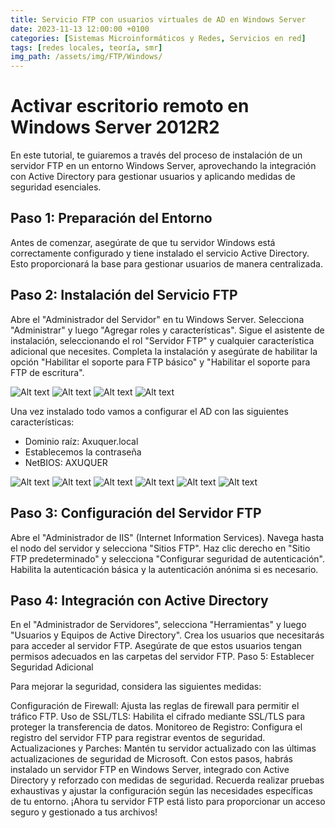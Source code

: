 ```yaml
---
title: Servicio FTP con usuarios virtuales de AD en Windows Server
date: 2023-11-13 12:00:00 +0100
categories: [Sistemas Microinformáticos y Redes, Servicios en red]
tags: [redes locales, teoría, smr]
img_path: /assets/img/FTP/Windows/
---
```


# Activar escritorio remoto en Windows Server 2012R2

En este tutorial, te guiaremos a través del proceso de instalación de un servidor FTP en un entorno Windows Server, aprovechando la integración con Active Directory para gestionar usuarios y aplicando medidas de seguridad esenciales.

## Paso 1: Preparación del Entorno

Antes de comenzar, asegúrate de que tu servidor Windows está correctamente configurado y tiene instalado el servicio Active Directory. Esto proporcionará la base para gestionar usuarios de manera centralizada.

## Paso 2: Instalación del Servicio FTP

Abre el "Administrador del Servidor" en tu Windows Server.
Selecciona "Administrar" y luego "Agregar roles y características".
Sigue el asistente de instalación, seleccionando el rol "Servidor FTP" y cualquier característica adicional que necesites.
Completa la instalación y asegúrate de habilitar la opción "Habilitar el soporte para FTP básico" y "Habilitar el soporte para FTP de escritura".

![Alt text](<Captura de pantalla 2023-11-10 194121.png>)
![Alt text](<Captura de pantalla 2023-11-10 194520.png>)
![Alt text](<Captura de pantalla 2023-11-10 194134.png>)
![Alt text](<Captura de pantalla 2023-11-10 194531.png>)

Una vez instalado todo vamos a configurar el AD con las siguientes características:
- Dominio raíz: Axuquer.local
- Establecemos la contraseña
- NetBIOS: AXUQUER

![Alt text](<Captura de pantalla 2023-11-10 195344.png>)
![Alt text](<Captura de pantalla 2023-11-10 195440.png>)
![Alt text](<Captura de pantalla 2023-11-10 195509.png>)
![Alt text](<Captura de pantalla 2023-11-10 195535.png>)
![Alt text](<Captura de pantalla 2023-11-10 195550.png>)
![Alt text](<Captura de pantalla 2023-11-10 195641.png>)

## Paso 3: Configuración del Servidor FTP

Abre el "Administrador de IIS" (Internet Information Services).
Navega hasta el nodo del servidor y selecciona "Sitios FTP".
Haz clic derecho en "Sitio FTP predeterminado" y selecciona "Configurar seguridad de autenticación".
Habilita la autenticación básica y la autenticación anónima si es necesario.

## Paso 4: Integración con Active Directory

En el "Administrador de Servidores", selecciona "Herramientas" y luego "Usuarios y Equipos de Active Directory".
Crea los usuarios que necesitarás para acceder al servidor FTP.
Asegúrate de que estos usuarios tengan permisos adecuados en las carpetas del servidor FTP.
Paso 5: Establecer Seguridad Adicional

Para mejorar la seguridad, considera las siguientes medidas:

Configuración de Firewall: Ajusta las reglas de firewall para permitir el tráfico FTP.
Uso de SSL/TLS: Habilita el cifrado mediante SSL/TLS para proteger la transferencia de datos.
Monitoreo de Registro: Configura el registro del servidor FTP para registrar eventos de seguridad.
Actualizaciones y Parches: Mantén tu servidor actualizado con las últimas actualizaciones de seguridad de Microsoft.
Con estos pasos, habrás instalado un servidor FTP en Windows Server, integrado con Active Directory y reforzado con medidas de seguridad. Recuerda realizar pruebas exhaustivas y ajustar la configuración según las necesidades específicas de tu entorno. ¡Ahora tu servidor FTP está listo para proporcionar un acceso seguro y gestionado a tus archivos!
